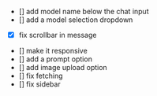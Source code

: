 - [] add model name below the chat input
- [] add a model selection dropdown
- [x] fix scrollbar in message
- [] make it responsive
- [] add a prompt option
- [] add image upload option
- [] fix fetching
- [] fix sidebar